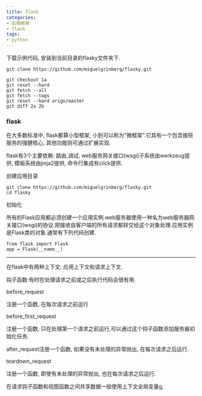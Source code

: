 ```yaml
---
title: flask
categories: 
- 后端框架
- flask
tags:
- python
---
```



下载示例代码, 安装到当前目录的flasky文件夹下.

```
git clone https://github.com/miguelgrinberg/flasky.git
```

```
git checkout 1a
git reset --hard
git fetch --all
git fetch --tags
git reset --hard orign/master
git diff 2a 2b

```

### flask

在大多数标准中, flask都算小型框架, 小到可以称为"微框架".它具有一个包含接班服务的强健核心, 其他功能则可通过扩展实现.

flask有3个主要依赖: 路由,调试, web服务网关接口(wsgi)子系统由werkzeug提供, 模板系统由jinja2提供, 命令行集成有click提供.

创建应用目录

```
git clone https://github.com/miguelgrinberg/flasky.git
cd flasky
```

初始化

所有的Flask应用都必须创建一个应用实例.web服务器使用一种名为web服务器网关接口(wsgi)的协议.把接收自客户端的所有请求都转交给这个对象处理.应用实例是Flask类的对象.通常有下列代码创建.

```
from flask import Flask
app = Flask(__name__)
```

-----

在flask中有两种上下文: 应用上下文和请求上下文.

钩子函数:有时在处理请求之前或之后执行代码会很有用.

before_request

注册一个函数, 在每次请求之前运行

before_first_request

注册一个函数, 只在处理第一个请求之前运行,可以通过这个钩子函数添加服务器初始化任务.

after_request注册一个函数, 如果没有未处理的异常抛出, 在每次请求之后运行.

teardown_request

注册一个函数, 即使有未处理的异常抛出, 也在每次请求之后运行.

在请求钩子函数和视图函数之间共享数据一般使用上下文全局变量g, 

